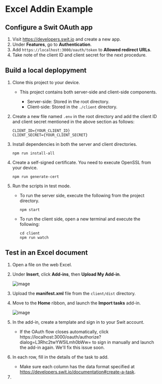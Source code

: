 # Excel Addin Example


## Configure a Swit OAuth app

1. Visit https://developers.swit.io and create a new app.
2. Under **Features**, go to **Authentication**.
3. Add `https://localhost:3000/oauth/token` to **Allowed redirect URLs**.
4. Take note of the client ID and client secret for the next procedure.


## Build a local deplopyment

1. Clone this project to your device.

   - This project contains both server-side and client-side components.

     - Server-side: Stored in the root directory.
     - Client-side: Stored in the `./client` directory.

2. Create a new file named `.env` in the root directory and add the client ID and client secret mentioned in the above section as follows:
   
    ```
    CLIENT_ID={YOUR_CLIENT_ID}
    CLIENT_SECRET={YOUR_CLIENT_SECRET}
    ```

3. Install dependencies in both the server and client directories.

    ```
    npm run install-all
    ```

4. Create a self-signed certificate. You need to execute OpenSSL from your device.

    ```
    npm run generate-cert
    ```

5. Run the scripts in test mode.

    - To run the server side, execute the following from the project directory.

        ```
        npm start
        ```

    - To run the client side, open a new terminal and execute the following:

        ```
        cd client
        npm run watch
        ```

## Test in an Excel document

1. Open a file on the web Excel.
2. Under **Insert**, click **Add-ins**, then **Upload My Add-in**.

   ![image](https://user-images.githubusercontent.com/61765788/223762089-7107cb84-6929-4421-8b98-92350f0f9890.png)

3. Upload the **manifest.xml** file from the `client/dist` directory.
4. Move to the **Home** ribbon, and launch the **Import tasks** add-in.

   ![image](https://user-images.githubusercontent.com/61765788/223765043-9e1f9bd1-12ab-4386-ab97-f499cac7841e.png)

5. In the add-in, create a template and sign in to your Swit account.

   - If the OAuth flow closes automatically, click https://localhost:3000/oauth/authorize?dialog=L3Rhc2twYW5lLmh0bWw= to sign in manually and launch the add-in again. We'll fix this issue soon.

6. In each row, fill in the details of the task to add.

   - Make sure each column has the data format specified at https://developers.swit.io/documentation#create-a-task.

7. 
